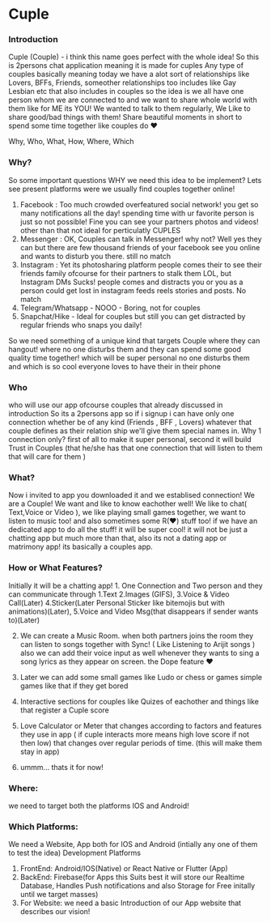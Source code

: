 # Cuple
<h3>Introduction</h3>
Cuple (Couple) - i think this name goes perfect with the whole idea!
So this is 2persons chat application meaning it is made for cuples 
Any type of couples basically meaning today we have a alot sort of relationships
like Lovers, BFFs, Friends, someother relationships too includes like Gay Lesbian etc that also includes in couples
so the idea is we all have one person whom we are connected to and we want to share whole world with them
like for ME its YOU! We wanted to talk to them regularly, We Like to share good/bad things with them! Share beautiful moments in short to spend some time together like couples do ♥

</hr>

Why, Who, What, How, Where, Which 

<h3>Why?</h3>
So some important questions WHY we need this idea to be implement?
Lets see present platforms were we usually find couples together online!

1. Facebook : Too much crowded overfeatured social network! you get so many notifications all the day! spending time with ur favorite person is just so not possible! Fine you can see your partners photos and videos! other than that not ideal for perticulatly CUPLES
2. Messenger : OK, Couples can talk in Messenger! why not? Well yes they can but there are few thousand friends of your facebook see you online and wants to disturb you there. still no match
3. Instagram : Yet its photosharing platform people comes their to see their friends family ofcourse for their partners to stalk them LOL, but Instagram DMs Sucks! people comes and distracts you or you as a person could get lost in instagram feeds reels stories and posts. No match
4. Telegram/Whatsapp - NOOO - Boring, not for couples
5. Snapchat/Hike - Ideal for couples but still you can get distracted by regular friends who snaps you daily!

So we need something of a unique kind that targets Couple where they can hangout! where no one disturbs them and they can spend some good quality time together! which will be super personal no one disturbs them and which is so cool everyone loves to have their in their phone

<h3>Who</h3>
who will use our app ofcourse couples that already discussed in introduction
So its a 2persons app so if i signup i can have only one connection whether be of any kind (Friends , BFF , Lovers) whatever that couple defines as their relation ship we'll give them special names in. Why 1 connection only? first of all to make it super personal, second it will build Trust in Couples (that he/she has that one connection that will listen to them that will care for them ) 

<h3>What?</h3>
Now i invited to app you downloaded it and we establised connection! We are a Couple!
We want and like to know eachother well! We like to chat( Text,Voice or Video ), we like playing small games together, we want to listen to music too! and also sometimes some R(♥) stuff too! if we have an dedicated app to do all the stuff! it will be super cool! it will not be just a chatting app but much more than that, also its not a dating app or matrimony app! its basically a couples app.

<h3>How or What Features?</h3>
Initially it will be a chatting app!
1. One Connection and Two person and they can communicate through 
    1.Text
    2.Images (GIFS),
    3.Voice & Video Call(Later) 
    4.Sticker(Later Personal Sticker like bitemojis but with animations)(Later), 
    5.Voice and Video Msg(that disappears if sender wants to)(Later)

2. We can create a Music Room. 
    when both partners joins the room they can listen to songs together with Sync! ( Like Listening to Arijit songs )
    also we can add their voice input as well whenever they wants to sing a song lyrics as they appear on screen. the Dope
    feature ♥

3. Later we can add some small games like Ludo or chess or games simple games like that if they get bored
4. Interactive sections for couples like Quizes of eachother and things like that register a Cuple score 
5. Love Calculator or Meter that changes according to factors and features they use in app ( if cuple interacts more means high love       score if not then low) that changes over regular periods of time. (this will make them stay in app)
6. ummm... thats it for now!

<h3>Where:</h3>
we need to target both the platforms IOS and Android! 

<h3>Which Platforms:</h3>
We need a Website, App both for IOS and Android (intially any one of them to test the idea)
Development Platforms

 1. FrontEnd: Android/IOS(Native) or React Native or Flutter (App)
 2. BackEnd: Firebase(for Apps this Suits best it will store our Realtime Database, Handles Push notifications and also Storage for Free initally until we target masses)
 3. For Website: we need a basic Introduction of our App website that describes our vision!
